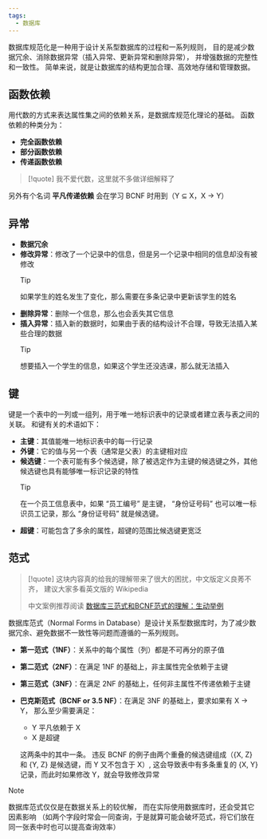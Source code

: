 ```yaml
---
tags:
  - 数据库
---
```

数据库规范化是一种用于设计关系型数据库的过程和一系列规则，
目的是减少数据冗余、消除数据异常（插入异常、更新异常和删除异常），
并增强数据的完整性和一致性。
简单来说，就是让数据库的结构更加合理、高效地存储和管理数据。

## 函数依赖

用代数的方式来表达属性集之间的依赖关系，是数据库规范化理论的基础。
函数依赖的种类分为：

- **完全函数依赖**
- **部分函数依赖**
- **传递函数依赖**

> [!quote]
> 我不爱代数，这里就不多做详细解释了

另外有个名词 **平凡传递依赖** 会在学习 BCNF 时用到（Y ⊆ X，X → Y）

## 异常

- **数据冗余**
- **修改异常**：修改了一个记录中的信息，但是另一个记录中相同的信息却没有被修改
  > [!tip]
  > 如果学生的姓名发生了变化，那么需要在多条记录中更新该学生的姓名
- **删除异常**：删除一个信息，那么也会丢失其它信息
- **插入异常**：插入新的数据时，如果由于表的结构设计不合理，导致无法插入某些合理的数据
  > [!tip]
  > 想要插入一个学生的信息，如果这个学生还没选课，那么就无法插入

## 键

键是一个表中的一列或一组列，用于唯一地标识表中的记录或者建立表与表之间的关联。
和键有关的术语如下：

- **主键**：其值能唯一地标识表中的每一行记录
- **外键**：它的值与另一个表（通常是父表）的主键相对应
- **候选键**：一个表可能有多个候选键，除了被选定作为主键的候选键之外，其他候选键也具有能够唯一标识记录的特性
  > [!tip]
  > 在一个员工信息表中，如果 “员工编号” 是主键，
  > “身份证号码” 也可以唯一标识员工记录，那么 “身份证号码” 就是候选键。
- **超键**：可能包含了多余的属性，超键的范围比候选键更宽泛

## 范式

> [!quote]
> 这块内容真的给我的理解带来了很大的困扰，中文版定义良莠不齐，
> 建议大家多看英文版的 Wikipedia
>
> 中文案例推荐阅读 [数据库三范式和BCNF范式的理解：生动举例](https://blog.csdn.net/weixin_43954951/article/details/125494783)

数据库范式（Normal Forms in Database）是设计关系型数据库时，为了减少数据冗余、避免数据不一致性等问题而遵循的一系列规则。

- **第一范式（1NF）**：关系中的每个属性（列）都是不可再分的原子值
- **第二范式（2NF）**：在满足 1NF 的基础上，非主属性完全依赖于主键
- **第三范式（3NF）**：在满足 2NF 的基础上，任何非主属性不传递依赖于主键
- **巴克斯范式（BCNF or 3.5 NF）**：在满足 3NF 的基础上，要求如果有 X → Y，
  那么至少需要满足：

  - Y 平凡依赖于 X
  - X 是超键

  这两条中的其中一条。
  违反 BCNF 的例子由两个重叠的候选键组成（{X, Z} 和 {Y, Z} 是候选键，而 Y 又不包含于 X）,
  这会导致表中有多条重复的 {X, Y} 记录，而此时如果修改 Y，就会导致修改异常

> [!note]
> 数据库范式仅仅是在数据关系上的较优解，
> 而在实际使用数据库时，还会受其它因素影响
> （如两个字段时常会一同查询，于是就算可能会破坏范式，将它们放在同一张表中时也可以提高查询效率）
